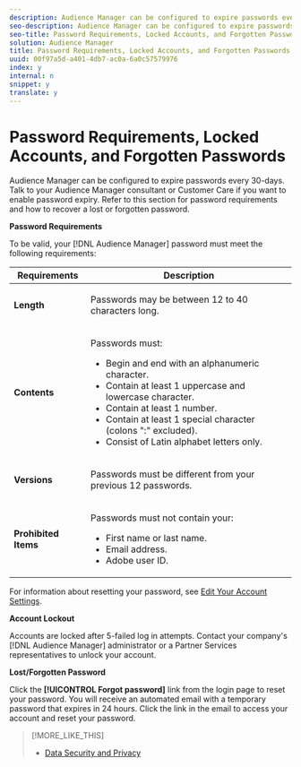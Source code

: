 ```yaml
---
description: Audience Manager can be configured to expire passwords every 30-days. Talk to your Audience Manager consultant or Customer Care if you want to enable password expiry. Refer to this section for password requirements and how to recover a lost or forgotten password.
seo-description: Audience Manager can be configured to expire passwords every 30-days. Talk to your Audience Manager consultant or Customer Care if you want to enable password expiry. Refer to this section for password requirements and how to recover a lost or forgotten password.
seo-title: Password Requirements, Locked Accounts, and Forgotten Passwords
solution: Audience Manager
title: Password Requirements, Locked Accounts, and Forgotten Passwords
uuid: 00f97a5d-a401-4db7-ac0a-6a0c57579976
index: y
internal: n
snippet: y
translate: y
---
```


# Password Requirements, Locked Accounts, and Forgotten Passwords

Audience Manager can be configured to expire passwords every 30-days. Talk to your Audience Manager consultant or Customer Care if you want to enable password expiry. Refer to this section for password requirements and how to recover a lost or forgotten password.



**Password Requirements** 


To be valid, your [!DNL Audience Manager] password must meet the following requirements: 




<table id="table_9B79E9F634664F6B995649E3158CCF20"> 
 <thead> 
  <tr> 
   <th colname="col1" class="entry"> Requirements </th> 
   <th colname="col2" class="entry"> Description </th> 
  </tr> 
 </thead>
 <tbody> 
  <tr> 
   <td colname="col1"> <p> <b>Length</b> </p> </td> 
   <td colname="col2"> <p>Passwords may be between 12 to 40 characters long. </p> </td> 
  </tr> 
  <tr> 
   <td colname="col1"> <p> <b>Contents</b> </p> </td> 
   <td colname="col2"> <p>Passwords must: </p> <p> 
     <ul id="ul_70F64B9DE90E463098DFA8AB8349CF0B"> 
      <li id="li_2FBA66E47F4A4E1BB01DE3722821E100">Begin and end with an alphanumeric character. </li> 
      <li id="li_1390D4C9A48944B68B891EE6CB734BBC">Contain at least 1 uppercase and lowercase character. </li> 
      <li id="li_B75B64A005804262BAAF0F1901D63358">Contain at least 1 number. </li> 
      <li id="li_28452022AF4743B8B159187BBD10890A">Contain at least 1 special character (colons ":" excluded). </li> 
      <li id="li_C02B931ABAB84FFE9B87AEBAEDF34EF3">Consist of Latin alphabet letters only. </li> 
     </ul> </p> </td> 
  </tr> 
  <tr> 
   <td colname="col1"> <p> <b>Versions</b> </p> </td> 
   <td colname="col2"> <p> Passwords must be different from your previous 12 passwords. </p> </td> 
  </tr> 
  <tr> 
   <td colname="col1"> <p> <b>Prohibited Items</b> </p> </td> 
   <td colname="col2"> <p> Passwords must not contain your: </p> <p> 
     <ul id="ul_08DE186AF56E401B933256E69279847A"> 
      <li id="li_CC854F7F86484774A76CCF927E1400B4">First name or last name. </li> 
      <li id="li_74ACCF3DE717473B8AB9B1720DD891E7">Email address. </li> 
      <li id="li_09C1F699BF6843ACAB4E68D2F57461AB"><span class="keyword"> Adobe</span> user ID. </li> 
     </ul> </p> </td> 
  </tr> 
 </tbody> 
</table>



For information about resetting your password, see [Edit Your Account Settings](../c_features/c_administration/edit-account-settings.md#task_B622BDCE85824926AE88C6D132F9EDAE). 


**Account Lockout** 


Accounts are locked after 5-failed log in attempts. Contact your company's [!DNL Audience Manager] administrator or a Partner Services representatives to unlock your account. 


**Lost/Forgotten Password** 


Click the **[!UICONTROL Forgot password]** link from the login page to reset your password. You will receive an automated email with a temporary password that expires in 24 hours. Click the link in the email to access your account and reset your password. 
>[!MORE_LIKE_THIS]
>
>* [Data Security and Privacy](c_data_security_and_privacy.md#concept_B7425B9076214CFCACA12C754EF3E0A9)
